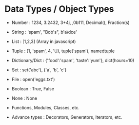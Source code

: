 # Data Types / Object Types

- Number : 1234, 3.2432, 3+4j, ,0b111, Decimal(), Fraction(s)

- String : 'spam', "Bob's", b'a\dce'

- List : [1,2,3] (Array in javascript)

- Tuple : (1, 'spam', 4, 'U), tuple('spam'), namedtuple

- Dictionary/Dict : {'food':'spam', 'taste':'yum'}, dict(hours=10)

- Set : set('abc'), {'a', 'b', 'c'}

- File : open('eggs.txt')

- Boolean : True, False

- None : None

- Functions, Modules, Classes, etc.

- Advance types : Decorators, Generators, Iterators, etc.